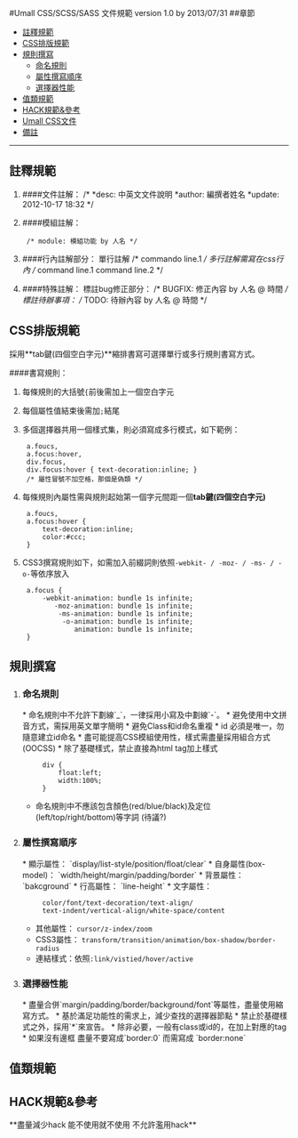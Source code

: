 #Umall CSS/SCSS/SASS 文件規範
version 1.0 by 2013/07/31 
##章節
* [註釋規範](#page_0)
* [CSS排版規範](#page_1)
* [規則撰寫](#page_2)
	* [命名規則](#page_2-1)
	* [屬性撰寫順序](#page_2-2)
	* [選擇器性能](#page_2-3)
* [值類規範](#page_3)
* [HACK規範&參考](#page_4)
* [Umall CSS文件](#page_5)
* [備註](#others)

---

<h2 id="page_0">註釋規範</h2>

1. ####文件註解：
		/*		*desc: 中英文文件說明		*author: 編撰者姓名		*update: 2012-10-17 18:32 		*/
2. ####模組註解：
		/* module: 模組功能 by 人名 */
3. ####行內註解部分：
		單行註解		/* commando line.1 */
		多行註解需寫在css行內
		/*
		command line.1
		command line.2
		*/
4. ####特殊註解：
		標註bug修正部分：
		/* BUGFIX: 修正內容 by 人名 @ 時間 */
		標註待辦事項：
		/* TODO: 待辦內容 by 人名 @ 時間 */
<h2 id="page_1">CSS排版規範</h2>
採用**tab鍵(四個空白字元)**縮排書寫可選擇單行或多行規則書寫方式。

####書寫規則：
1. 每條規則的大括號`{`前後需加上一個空白字元
2. 每個屬性值結束後需加`;`結尾
3. 多個選擇器共用一個樣式集，則必須寫成多行模式，如下範例：
			
		a.foucs,
		a.focus:hover,
		div.focus,
		div.focus:hover { text-decoration:inline; }
		/* 屬性冒號不加空格，那個是偽類 */
4. 每條規則內屬性需與規則起始第一個字元間距一個**tab鍵(四個空白字元)**
		
		a.foucs,
		a.focus:hover {
			text-decoration:inline;
			color:#ccc;
		}
5. CSS3撰寫規則如下，如需加入前綴詞則依照`-webkit- / -moz- / -ms- / -o-`等依序放入
		
		a.focus {
			-webkit-animation: bundle 1s infinite;
			   -moz-animation: bundle 1s infinite;
			    -ms-animation: bundle 1s infinite;
			     -o-animation: bundle 1s infinite;
			        animation: bundle 1s infinite;
		}
		
<h2 id="page_2">規則撰寫</h2>

1. <h3 id="page_2-1">命名規則</h3>
	* 命名規則中不允許下劃線`_`，一律採用小寫及中劃線`-`。
	* 避免使用中文拼音方式，需採用英文單字簡明
	* 避免Class和id命名重複
	* id 必須是唯一，勿隨意建立id命名
	* 盡可能提高CSS模組使用性，樣式需盡量採用組合方式(OOCSS)
	* 除了基礎樣式，禁止直接為html tag加上樣式
		
			div {
				float:left;
				width:100%;
			}
	* 命名規則中不應該包含顏色(red/blue/black)及定位(left/top/right/bottom)等字詞 (待議?)

2. <h3 id="page_2-2">屬性撰寫順序</h3>
	* 顯示屬性： `display/list-style/position/float/clear`
	* 自身屬性(box-model)： `width/height/margin/padding/border`
	* 背景屬性： `bakcground`
	* 行高屬性： `line-height`
	* 文字屬性： 
		
			color/font/text-decoration/text-align/
			text-indent/vertical-align/white-space/content
	* 其他屬性： `cursor/z-index/zoom`
	* CSS3屬性： `transform/transition/animation/box-shadow/border-radius`
	* 連結樣式：依照`:link/vistied/hover/active`

3. <h3 id="page_2-2">選擇器性能</h3>
	* 盡量合併`margin/padding/border/background/font`等屬性，盡量使用縮寫方式。
	* 基於滿足功能性的需求上，減少查找的選擇器節點
	* 禁止於基礎樣式之外，採用`*`來宣告。
	* 除非必要，一般有class或id的，在加上對應的tag
	* 如果沒有邊框 盡量不要寫成`border:0` 而需寫成 `border:none`
	
<h2 id="page_3">值類規範</h2>
<h2 id="page_4">HACK規範&參考</h2>
**盡量減少hack 能不使用就不使用 不允許濫用hack**
